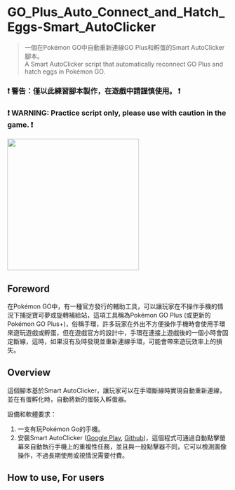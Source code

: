 # GO_Plus_Auto_Connect_and_Hatch_Eggs-Smart_AutoClicker
> 一個在Pokémon GO中自動重新連線GO Plus和孵蛋的Smart AutoClicker腳本。    
> A Smart AutoClicker script that automatically reconnect GO Plus and hatch eggs in Pokémon GO.

### ❗ 警告：僅以此練習腳本製作，在遊戲中請謹慎使用。 ❗    
### ❗ WARNING: Practice script only, please use with caution in the game. ❗    
<img src= "https://github.com/peter890331/GO_Plus_Auto_Connect_and_Hatch_Eggs-Smart_AutoClicker/blob/figures/icon.png" width="300px">

## Foreword
在Pokémon GO中，有一種官方發行的輔助工具，可以讓玩家在不操作手機的情況下捕捉寶可夢或旋轉補給站，這項工具稱為Pokémon GO Plus (或更新的Pokémon GO Plus+)，俗稱手環，許多玩家在外出不方便操作手機時會使用手環來遊玩遊戲或孵蛋，但在遊戲官方的設計中，手環在連接上遊戲後的一個小時會固定斷線，這時，如果沒有及時發現並重新連線手環，可能會帶來遊玩效率上的損失。

## Overview
這個腳本基於Smart AutoClicker，讓玩家可以在手環斷線時實現自動重新連線，並在有蛋孵化時，自動將新的蛋裝入孵蛋器。

設備和軟體要求：
  1. 一支有玩Pokémon Go的手機。
  2. 安裝Smart AutoClicker ([Google Play][1], [Github][2])，這個程式可通過自動點擊螢幕來自動執行手機上的重複性任務，並且與一般點擊器不同，它可以檢測圖像操作，不過長期使用或視情況需要付費。

[1]: https://play.google.com/store/apps/details?id=com.buzbuz.smartautoclicker
[2]: https://github.com/Nain57/Smart-AutoClicker

## How to use, For users
